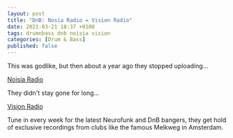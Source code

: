 ```yaml
---
layout: post
title: "DnB: Nosia Radio = Vision Radio"
date: 2021-03-21 18:37 +0100
tags: drumnbass dnb noisia vision
categories: [Drum & Bass]
published: false
---
```


This was godlike, but then about a year ago they stopped uploading...

[Noisia Radio](https://www.youtube.com/c/NoisiaRadio/)

They didn't stay gone for long...

[Vision Radio](https://www.youtube.com/c/visionrecs)

Tune in every week for the latest Neurofunk and DnB bangers, they get hold of exclusive recordings from clubs like the famous Melkweg in Amsterdam.
